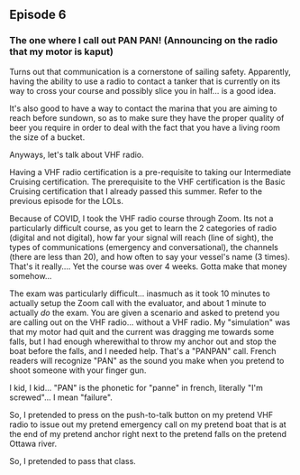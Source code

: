## Episode 6

### The one where I call out PAN PAN! (Announcing on the radio that my motor is kaput)

Turns out that communication is a cornerstone of sailing safety. Apparently, having the ability to use a radio to contact a tanker that is currently on its way to cross your course and possibly slice you in half... is a good idea.

It's also good to have a way to contact the marina that you are aiming to reach before sundown, so as to make sure they have the proper quality of beer you require in order to deal with the fact that you have a living room the size of a bucket.

Anyways, let's talk about VHF radio.

Having a VHF radio certification is a pre-requisite to taking our Intermediate Cruising certification.  The prerequisite to the VHF certification is the Basic Cruising certification that I already passed this summer.  Refer to the previous episode for the LOLs.

Because of COVID, I took the VHF radio course through Zoom.  Its not a particularly difficult course, as you get to learn the 2 categories of radio (digital and not digital), how far your signal will reach (line of sight), the types of communications (emergency and conversational), the channels (there are less than 20), and how often to say your vessel's name (3 times).  That's it really....  Yet the course was over 4 weeks.  Gotta make that money somehow...

The exam was particularly difficult... inasmuch as it took 10 minutes to actually setup the Zoom call with the evaluator, and about 1 minute to actually *do* the exam.  You are given a scenario and asked to pretend you are calling out on the VHF radio... without a VHF radio.  My "simulation" was that my motor had quit and the current was dragging me towards some falls, but I had enough wherewithal to throw my anchor out and stop the boat before the falls, and I needed help.  That's a "PANPAN" call.  French readers will recognize "PAN" as the sound you make when you pretend to shoot someone with your finger gun.

I kid, I kid... "PAN" is the phonetic for "panne" in french, literally "I'm screwed"... I mean "failure".

So, I pretended to press on the push-to-talk button on my pretend VHF radio to issue out my pretend emergency call on my pretend boat that is at the end of my pretend anchor right next to the pretend falls on the pretend Ottawa river.

So, I pretended to pass that class.
